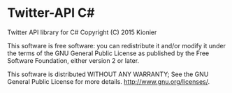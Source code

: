 # Twitter-API C&#35;
Twitter API library for C# 
Copyright (C) 2015 Kionier

This software is free software: you can redistribute it and/or modify
it under the terms of the GNU General Public License as published by
the Free Software Foundation, either version 2 or later.

This software is distributed WITHOUT ANY WARRANTY; See the GNU General Public License for more details. <http://www.gnu.org/licenses/>.

